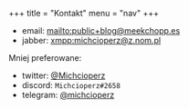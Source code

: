 +++
title = "Kontakt"
menu = "nav"
+++

 - email: <mailto:public+blog@meekchopp.es>
 - jabber: <xmpp:michcioperz@z.nom.pl>

Mniej preferowane:

 - twitter: [@Michcioperz](https://twitter.com/Michcioperz)
 - discord: `Michcioperz#2658`
 - telegram: [@michcioperz](https://t.me/michcioperz)
